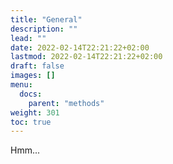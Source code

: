 ```yaml
---
title: "General"
description: ""
lead: ""
date: 2022-02-14T22:21:22+02:00
lastmod: 2022-02-14T22:21:22+02:00
draft: false
images: []
menu:
  docs:
    parent: "methods"
weight: 301
toc: true
---
```


Hmm...
